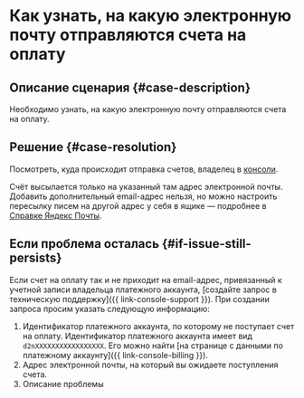 # Как узнать, на какую электронную почту отправляются счета на оплату


## Описание сценария {#case-description}

Необходимо узнать, на какую электронную почту отправляются счета на оплату.

## Решение {#case-resolution}

Посмотреть, куда происходит отправка счетов, владелец в [консоли](https://console.cloud.yandex.ru/settings%E2%80%9D).

Счёт высылается только на указанный там адрес электронной почты. Добавить дополнительный email-адрес нельзя, но можно настроить пересылку писем на другой адрес у себя в ящике — подробнее в [Справке Яндекс Почты](https://yandex.ru/support/mail/web/preferences/filters/forwarding.html).

## Если проблема осталась {#if-issue-still-persists}

Если счет на оплату так и не приходит на email-адрес, привязанный к учетной записи владельца платежного аккаунта, [создайте запрос в техническую поддержку]({{ link-console-support }}).
При создании запроса просим указать следующую информацию:

1. Идентификатор платежного аккаунта, по которому не поступает счет на оплату.
Идентификатор платежного аккаунта имеет вид `d2nXXXXXXXXXXXXXXXXX`. Его можно найти [на странице с данными по платежному аккаунту]({{ link-console-billing }}).
2. Адрес электронной почты, на который вы ожидаете поступления счета.
3. Описание проблемы